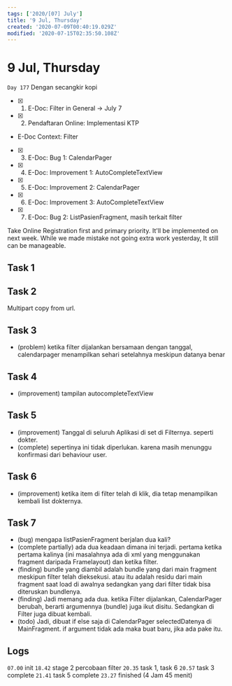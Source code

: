 ```yaml
---
tags: ['2020/[07] July']
title: '9 Jul, Thursday'
created: '2020-07-09T00:40:19.029Z'
modified: '2020-07-15T02:35:50.108Z'
---
```


# 9 Jul, Thursday

`Day 177` Dengan secangkir kopi

- [x] 1. E-Doc: Filter in General -> July 7 
- [x] 2. Pendaftaran Online: Implementasi KTP
- E-Doc Context: Filter
- [x] 3. E-Doc: Bug 1: CalendarPager
- [x] 4. E-Doc: Improvement 1: AutoCompleteTextView
- [x] 5. E-Doc: Improvement 2: CalendarPager
- [x] 6. E-Doc: Improvement 3: AutoCompleteTextView
- [x] 7. E-Doc: Bug 2: ListPasienFragment, masih terkait filter

Take Online Registration first and primary priority. It'll be implemented on next week. While we made mistake not going extra work yesterday, It still can be manageable. 

## Task 1


## Task 2
Multipart copy from url.

## Task 3
- (problem) ketika filter dijalankan bersamaan dengan tanggal, calendarpager menampilkan sehari setelahnya meskipun datanya benar

## Task 4
- (improvement) tampilan autocompleteTextView

## Task 5
- (improvement) Tanggal di seluruh Aplikasi di set di Filternya. seperti dokter.
- (complete) sepertinya ini tidak diperlukan. karena masih menunggu konfirmasi dari behaviour user.

## Task 6
- (improvement) ketika item di filter telah di klik, dia tetap menampilkan kembali list dokternya.

## Task 7
- (bug) mengapa listPasienFragment berjalan dua kali?
- (complete partially) ada dua keadaan dimana ini terjadi. pertama ketika pertama kalinya (ini masalahnya ada di xml yang menggunakan fragment daripada Framelayout) dan ketika filter.
- (finding) bundle yang diambil adalah bundle yang dari main fragment meskipun filter telah dieksekusi. atau itu adalah residu dari main fragment saat load di awalnya sedangkan yang dari filter tidak bisa diteruskan bundlenya. 
- (finding) Jadi memang ada dua. ketika Filter dijalankan, CalendarPager berubah, berarti argumennya (bundle) juga ikut disitu. Sedangkan di Filter juga dibuat kembali. 
- (todo) Jadi, dibuat if else saja di CalendarPager selectedDatenya di MainFragment. if argument tidak ada maka buat baru, jika ada pake itu.


## Logs
`07.00` init
`18.42` stage 2 percobaan filter
`20.35` task 1, task 6
`20.57` task 3 complete
`21.41` task 5 complete
`23.27` finished (4 Jam 45 menit)


